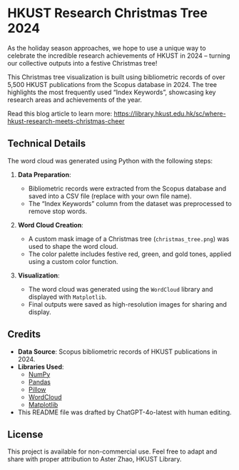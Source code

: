 # HKUST Research Christmas Tree 2024

As the holiday season approaches, we hope to use a unique way to celebrate the incredible research achievements of HKUST in 2024 – turning our collective outputs into a festive Christmas tree!

This Christmas tree visualization is built using bibliometric records of over 5,500 HKUST publications from the Scopus database in 2024. The tree highlights the most frequently used “Index Keywords”, showcasing key research areas and achievements of the year. 

Read this blog article to learn more: https://library.hkust.edu.hk/sc/where-hkust-research-meets-christmas-cheer



## **Technical Details**

The word cloud was generated using Python with the following steps:

1. **Data Preparation**:
   - Bibliometric records were extracted from the Scopus database and saved into a CSV file (replace with your own file name).
   - The “Index Keywords” column from the dataset was preprocessed to remove stop words.

2. **Word Cloud Creation**:
   - A custom mask image of a Christmas tree (`christmas_tree.png`) was used to shape the word cloud.
   - The color palette includes festive red, green, and gold tones, applied using a custom color function.

3. **Visualization**:
   - The word cloud was generated using the `WordCloud` library and displayed with `Matplotlib`.
   - Final outputs were saved as high-resolution images for sharing and display.



## **Credits**

- **Data Source**: Scopus bibliometric records of HKUST publications in 2024.
- **Libraries Used**: 
  - [NumPy](https://numpy.org/)
  - [Pandas](https://pandas.pydata.org/)
  - [Pillow](https://pillow.readthedocs.io/)
  - [WordCloud](https://github.com/amueller/word_cloud)
  - [Matplotlib](https://matplotlib.org/)
- This README file was drafted by ChatGPT-4o-latest with human editing. 


## **License**

This project is available for non-commercial use. Feel free to adapt and share with proper attribution to Aster Zhao, HKUST Library. 
